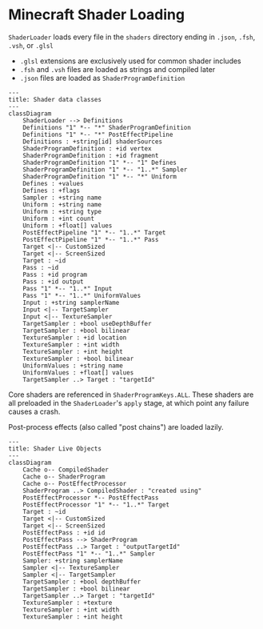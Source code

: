 # Minecraft Shader Loading

`ShaderLoader` loads every file in the `shaders` directory
ending in `.json`, `.fsh`, `.vsh`, or `.glsl`

- `.glsl` extensions are exclusively used for common shader includes
- `.fsh` and `.vsh` files are loaded as strings and compiled later
- `.json` files are loaded as `ShaderProgramDefinition`

```mermaid
---
title: Shader data classes
---
classDiagram
    ShaderLoader --> Definitions
    Definitions "1" *-- "*" ShaderProgramDefinition
    Definitions "1" *-- "*" PostEffectPipeline
    Definitions : +string[id] shaderSources
    ShaderProgramDefinition : +id vertex
    ShaderProgramDefinition : +id fragment
    ShaderProgramDefinition "1" *-- "1" Defines
    ShaderProgramDefinition "1" *-- "1..*" Sampler
    ShaderProgramDefinition "1" *-- "*" Uniform
    Defines : +values
    Defines : +flags
    Sampler : +string name
    Uniform : +string name
    Uniform : +string type
    Uniform : +int count
    Uniform : +float[] values
    PostEffectPipeline "1" *-- "1..*" Target
    PostEffectPipeline "1" *-- "1..*" Pass
    Target <|-- CustomSized
    Target <|-- ScreenSized
    Target : ~id
    Pass : ~id
    Pass : +id program
    Pass : +id output
    Pass "1" *-- "1..*" Input
    Pass "1" *-- "1..*" UniformValues
    Input : +string samplerName
    Input <|-- TargetSampler
    Input <|-- TextureSampler
    TargetSampler : +bool useDepthBuffer
    TargetSampler : +bool bilinear
    TextureSampler : +id location
    TextureSampler : +int width
    TextureSampler : +int height
    TextureSampler : +bool bilinear
    UniformValues : +string name
    UniformValues : +float[] values
    TargetSampler ..> Target : "targetId"
```

Core shaders are referenced in `ShaderProgramKeys.ALL`. These shaders are all
preloaded in the `ShaderLoader`'s `apply` stage, at which point any failure causes a crash.

Post-process effects (also called "post chains") are loaded lazily.

```mermaid
---
title: Shader Live Objects
---
classDiagram
    Cache o-- CompiledShader
    Cache o-- ShaderProgram
    Cache o-- PostEffectProcessor
    ShaderProgram ..> CompiledShader : "created using"
    PostEffectProcessor *-- PostEffectPass
    PostEffectProcessor "1" *-- "1..*" Target
    Target : ~id
    Target <|-- CustomSized
    Target <|-- ScreenSized
    PostEffectPass : +id id
    PostEffectPass --> ShaderProgram
    PostEffectPass ..> Target : "outputTargetId"
    PostEffectPass "1" *-- "1..*" Sampler
    Sampler: +string samplerName
    Sampler <|-- TextureSampler
    Sampler <|-- TargetSampler
    TargetSampler : +bool depthBuffer
    TargetSampler : +bool bilinear
    TargetSampler ..> Target : "targetId"
    TextureSampler : +texture
    TextureSampler : +int width
    TextureSampler : +int height
```

